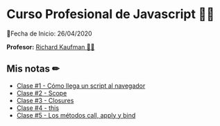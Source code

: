 # Curso Profesional de Javascript 👨‍💻

📅Fecha de Inicio: 26/04/2020

**Profesor:** [Richard Kaufman 👨‍🏫](https://richardkaufman.dev/)

## Mis notas ✏

* [Clase #1 - Cómo llega un script al navegador](https://github.com/sherzo/javascript-profesional/blob/master/notes/class-1.md)
* [Clase #2 - Scope](https://github.com/sherzo/javascript-profesional/blob/master/notes/class-2.md)
* [Clase #3 - Closures](https://github.com/sherzo/javascript-profesional/blob/master/notes/class-3.md)
* [Clase #4 - this](https://github.com/sherzo/javascript-profesional/blob/master/notes/class-4.md)
* [Clase #5 - Los métodos call, apply y bind](https://github.com/sherzo/javascript-profesional/blob/master/notes/class-5.md)
